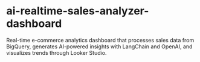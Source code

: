# ai-realtime-sales-analyzer-dashboard
Real-time e-commerce analytics dashboard that processes sales data from BigQuery, generates AI-powered insights with LangChain and OpenAI, and visualizes trends through Looker Studio. 
